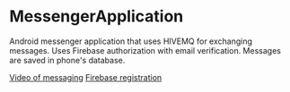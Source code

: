 # MessengerApplication
Android messenger application that uses HIVEMQ for exchanging messages. Uses Firebase authorization with email verification. Messages are saved in phone's database.

[Video of messaging](https://youtu.be/GUVV_5HHW7c)
[Firebase registration](https://youtu.be/XTaoI7SvC9s)
